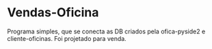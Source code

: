 # Vendas-Oficina
Programa simples, que se conecta as DB criados pela ofica-pyside2 e cliente-oficinas. Foi projetado para venda. 
